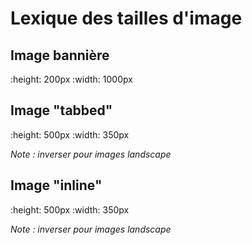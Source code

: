 # Lexique des tailles d'image

## Image bannière

:height: 200px
:width: 1000px

## Image "tabbed"

:height: 500px
:width: 350px

*Note : inverser pour images landscape*

## Image "inline"

:height: 500px
:width: 350px

*Note : inverser pour images landscape*

